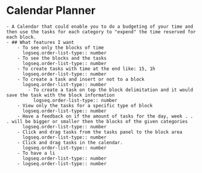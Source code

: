 # Calendar Planner
	- A Calendar that could enable you to do a budgeting of your time and then use the tasks for each category to "expend" the time reserved for each block.
	- ## What features I want
		- To see only the blocks of time
		  logseq.order-list-type:: number
		- To see the blocks and the tasks
		  logseq.order-list-type:: number
		- To create tasks with time at the end like: 15, 1h
		  logseq.order-list-type:: number
		- To create a task and insert or not to a block
		  logseq.order-list-type:: number
			- To create a task on top the block delimitation and it would save the task with the block information
			  logseq.order-list-type:: number
		- View only the tasks for a specific type of block
		  logseq.order-list-type:: number
		- Have a feedback on if the amount of tasks for the day, week . . . will be bigger or smaller then the blocks of the given categories
		  logseq.order-list-type:: number
		- Click and drag tasks from the tasks panel to the block area
		  logseq.order-list-type:: number
		- Click and drag tasks in the calendar.
		  logseq.order-list-type:: number
		- To have a li
		  logseq.order-list-type:: number
		- logseq.order-list-type:: number